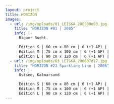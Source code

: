 ```yaml
---
layout: project
title: HORIZON
images:
  - url: /img/uploads/01_LEISKA_200509e03.jpg
    title: "HORIZON #01 | 2005"
    info: |-
      Rigaer Bucht.

      Edition S | 60 cm x 80 cm | 6 (+1 AP) |
      Edition M | 75 cm x 100 cm | 6 (+1 AP) |
      Edition L | 90 cm x 120 cm | 6 (+1 AP) |
  - url: /img/uploads/03_LEISKA_200607d17.jpg
    title: "HORIZON #23 Sparkling Line | 2006"
    info: |-
      Ostsee, Kalmarsund

      Edition S | 60 cm x 80 cm | 6 (+1 AP) |
      Edition M | 75 cm x 100 cm | 6 (+1 AP) |
      Edition L | 90 cm x 120 cm | 6 (+1 AP) |
---
```

